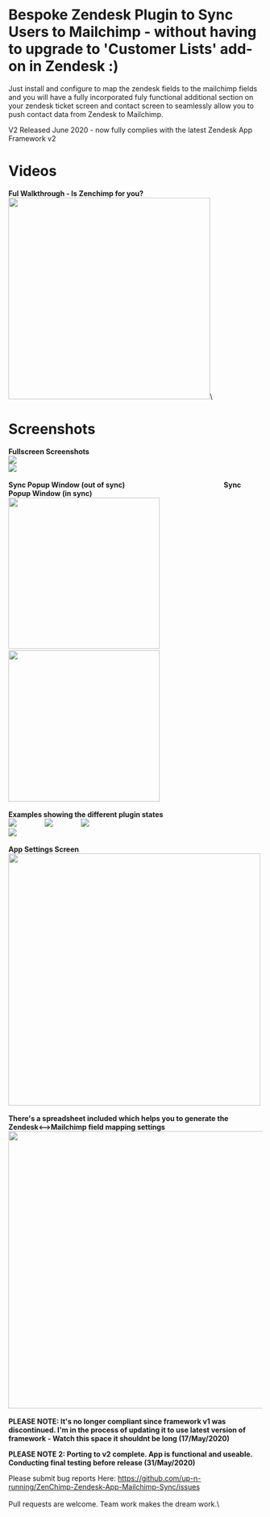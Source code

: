 # Bespoke Zendesk Plugin to Sync Users to Mailchimp - without having to upgrade to 'Customer Lists' add-on in Zendesk :)

Just install and configure to map the zendesk fields to the mailchimp fields and you will have a fully incorporated fuly functional additional section on your zendesk ticket screen and contact screen to seamlessly allow you to push contact data from Zendesk to Mailchimp.

V2 Released June 2020 - now fully complies with the latest Zendesk App Framework v2

# Videos
**Ful Walkthrough - Is Zenchimp for you?**\
[<img src="https://raw.githubusercontent.com/up-n-running/ZenChimp-Zendesk-App-Mailchimp-Sync/master/extras/screenshots/Video-walkthrough-pic.png" height="400">](https://www.youtube.com/watch?v=2XERD268cZI)\

# Screenshots
**Fullscreen Screenshots**\
<img src="https://raw.githubusercontent.com/up-n-running/ZenChimp-Zendesk-App-Mailchimp-Sync/master/extras/screenshots/fullscreen_nomodal.png">\
<img src="https://raw.githubusercontent.com/up-n-running/ZenChimp-Zendesk-App-Mailchimp-Sync/master/extras/screenshots/fullscreen_modal.png">\
\
**Sync Popup Window (out of sync)              Sync Popup Window (in sync)**\
<img src="https://raw.githubusercontent.com/up-n-running/ZenChimp-Zendesk-App-Mailchimp-Sync/master/extras/screenshots/modal-notinsync.png" height="300">    <img src="https://raw.githubusercontent.com/up-n-running/ZenChimp-Zendesk-App-Mailchimp-Sync/master/extras/screenshots/modal-insync.png" height="300">\
\
**Examples showing the different plugin states**\
<img src="https://raw.githubusercontent.com/up-n-running/ZenChimp-Zendesk-App-Mailchimp-Sync/master/extras/screenshots/sidebar-notsetup.png">    <img src="https://raw.githubusercontent.com/up-n-running/ZenChimp-Zendesk-App-Mailchimp-Sync/master/extras/screenshots/sidebar-excluded.png">    <img src="https://raw.githubusercontent.com/up-n-running/ZenChimp-Zendesk-App-Mailchimp-Sync/master/extras/screenshots/sidebar-insync.png">\
<img src="https://raw.githubusercontent.com/up-n-running/ZenChimp-Zendesk-App-Mailchimp-Sync/master/extras/screenshots/sidebar-notinsync.png">\
\
**App Settings Screen**\
<img src="https://raw.githubusercontent.com/up-n-running/ZenChimp-Zendesk-App-Mailchimp-Sync/master/extras/screenshots/settings-screen.png" height="500">\
\
**There's a spreadsheet included which helps you to generate the Zendesk<-->Mailchimp field mapping settings**\
<img src="https://raw.githubusercontent.com/up-n-running/ZenChimp-Zendesk-App-Mailchimp-Sync/master/extras/screenshots/settings_helper_spreadsheet.png" height="550">\
\
**PLEASE NOTE: It's no longer compliant since framework v1 was discontinued. I'm in the process of updating it to use latest version of framework - Watch this space it shouldnt be long (17/May/2020)**

**PLEASE NOTE 2: Porting to v2 complete. App is functional and useable. Conducting final testing before release (31/May/2020)**

Please submit bug reports Here: https://github.com/up-n-running/ZenChimp-Zendesk-App-Mailchimp-Sync/issues
\
\
Pull requests are welcome. Team work makes the dream work.\
